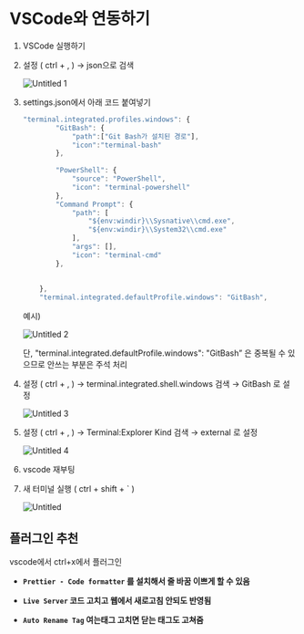 # VSCode와 연동하기

1. VSCode 실행하기
2. 설정 ( ctrl + , )  → json으로 검색
    
    ![Untitled 1](https://user-images.githubusercontent.com/83447120/163660370-061bec04-e606-4031-a789-65f5b5b4d703.png)
    
3. settings.json에서 아래 코드 붙여넣기
    
    ```jsx
    "terminal.integrated.profiles.windows": {
            "GitBash": {
                "path":["Git Bash가 설치된 경로"],
                "icon":"terminal-bash"
            },
     
            "PowerShell": {
                "source": "PowerShell",
                "icon": "terminal-powershell"
            },
            "Command Prompt": {
                "path": [
                    "${env:windir}\\Sysnative\\cmd.exe",
                    "${env:windir}\\System32\\cmd.exe"
                ],
                "args": [],
                "icon": "terminal-cmd"
            },
     
     
        },
        "terminal.integrated.defaultProfile.windows": "GitBash",
    ```
    
    예시)
    
    ![Untitled 2](https://user-images.githubusercontent.com/83447120/163660376-52fd7e69-ce62-48d4-b823-c10111554e73.png)
    
    단, "terminal.integrated.defaultProfile.windows": "GitBash” 은 중복될 수 있으므로 안쓰는 부분은 주석 처리
    
4. 설정 ( ctrl + , )  → terminal.integrated.shell.windows 검색  → GitBash 로 설정
    
    ![Untitled 3](https://user-images.githubusercontent.com/83447120/163660378-16ecad65-8c80-4331-a44b-e7bfb2631d4d.png)
    
5. 설정 ( ctrl + , )  →  Terminal:Explorer Kind 검색  → external 로 설정
    
    ![Untitled 4](https://user-images.githubusercontent.com/83447120/163660380-77caeb98-72c6-4f9f-9b41-92306af90730.png)
    
6. vscode 재부팅
7. 새 터미널 실행 ( ctrl + shift + ` ) 
    
    ![Untitled](https://user-images.githubusercontent.com/83447120/163660381-cfbe9762-7be0-421a-8429-981d0c0ce5b1.png)
    

## 플러그인 추천

vscode에서 ctrl+x에서 플러그인

- **`Prettier - Code formatter` 를 설치해서 줄 바꿈 이쁘게 할 수 있음**

- **`Live Server` 코드 고치고 웹에서 새로고침 안되도 반영됨**

- **`Auto Rename Tag` 여는태그 고치면 닫는 태그도 고쳐줌**
